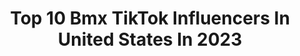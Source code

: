 ---
title: Top 10 Bmx TikTok Influencers In United States In 2023
description: >-
  Find top bmx TikTok influencers in United States in 2023. Most popular hashtags: #fyp #bmx #foryou #foryourpage.
platform: TikTok
hits: 70
text_top: Discover the top-rated TikTok profiles on inBeat.
text_bottom: inBeat has 70 TikTok influencers like this in United States for you to pitch.
profiles:
  - username: "tylerbrown316"
    fullname: >-
      tylerbrown316
    bio: >-
      Professional BMX racer. Showing you my world one video at a time! @tylerbrown316
    location: "United States"
    followers: 846100
    engagement: 1886
    commentsToLikes: 0.012838
    id: ck83ysm1ovclp0j78pit4wh06
    verified: false
    hashtags: "#foryou, #sandiego, #foryourpage, #gopro"
  - username: "notso_fast"
    fullname: >-
      FORZA_GTA
    bio: >-
      DRIVER OF FASTER BOYS💨 XBOX:GHOSTGAM3455 Follow @bmx__brodie
    location: "United States"
    followers: 19900
    engagement: 964
    commentsToLikes: 0.033546
    id: cka7o74ib0ll20i78hkqyx68e
    verified: false
    hashtags: "#corvette, #fyp, #hoonigan, #ford"
  - username: "4hesh"
    fullname: >-
      4hesh
    bio: >-
      BMX | MUSIC | VIBES Follow me on IG: @4hesh
    location: "United States"
    followers: 2329
    engagement: 1259
    commentsToLikes: 0.058055
    id: ckcuzn6mzmv2d0j23jc7p3w71
    verified: false
    hashtags: "#wewintogether, #fyp, #foryou, #bmx"
  - username: "catfishvsthug"
    fullname: >-
      Catfishcatfish
    bio: >-
      BMX is life. I’ve been to all 50 states and 89 countries. This is how I remember
    location: "United States"
    followers: 92200
    engagement: 616
    commentsToLikes: 0.037941
    id: ckc7tih3exwbb0j23m8xhdx69
    verified: false
    hashtags: "#trulyglowingselfielove, #fyp, #tiktokchina, #catfishvsthug"
  - username: "early2000sbmx"
    fullname: >-
      Early 2000s BMX
    bio: >-
      •BMX VIDEOS •LIVE STREAMS •GIVEAWAYS Follow for more
    location: "United States"
    followers: 10400
    engagement: 1020
    commentsToLikes: 0.015798
    id: ckb0j6dbbadoo0j23pr3ehbzg
    verified: false
    hashtags: "#fitbikeco, #bmxstreet, #skatepark, #xgames"
  - username: "kordare"
    fullname: >-
      Kordare
    bio: >-
      Fabrication • BMX • Powerlifting
    location: "United States"
    followers: 249700
    engagement: 1085
    commentsToLikes: 0.017645
    id: cka0w97fg1vp40i78pf3kmlps
    verified: false
    hashtags: "#dreamhouse, #builtdifferent, #bmw, #bmx"
  - username: "colinlikewhat"
    fullname: >-
      Colin Varanyak 
    bio: >-
      BMX PROFESSIONAL www.fiendbmx.com All inquiries: hurricolin@gmail.com
    location: "United States"
    followers: 11500
    engagement: 1472
    commentsToLikes: 0.013690
    id: ckb19yek3y5lb0j237olkmfz1
    verified: false
    hashtags: "#ride, #bikelife, #fyp, #bikes"
  - username: "bugbmx"
    fullname: >-
      Kyler Manning
    bio: >-
      🐛INSTAGRAM: @BUG_BMX🐛
    location: "United States"
    followers: 33900
    engagement: 1432
    commentsToLikes: 0.010492
    id: ck8hrjo72934c0j78int30auk
    verified: false
    hashtags: "#automotive, #diesel, #utah, #xyzbca"
  - username: "dallas_dunn"
    fullname: >-
      Dallas Dunn
    bio: >-
      Dirt bikes | Bmx | photography
    location: "United States"
    followers: 70800
    engagement: 1305
    commentsToLikes: 0.011329
    id: cka7ozw0k4y9k0i78zx00og1w
    verified: false
    hashtags: "#photographer, #fa18, #avgeek, #photography"
  - username: "central_driver559"
    fullname: >-
      Jonathan Runnells
    bio: >-
      Insta: fresno_fist Snap: bmxxxrider559
    location: "United States"
    followers: 6296
    engagement: 512
    commentsToLikes: 0.120734
    id: ckad5nm9tvios0i78oqxkdrwk
    verified: false
    hashtags: "#srt4, #559, #fiestast, #fresno559"
---